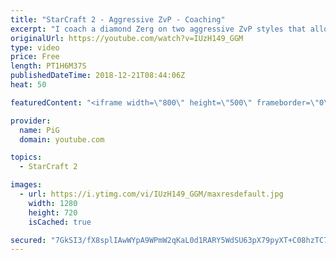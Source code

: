 ```yaml
---
title: "StarCraft 2 - Aggressive ZvP - Coaching"
excerpt: "I coach a diamond Zerg on two aggressive ZvP styles that allow him to take control of the matchup -- Watch live at https://www.twitch.tv/x5_pig"
originalUrl: https://youtube.com/watch?v=IUzH149_GGM
type: video
price: Free
length: PT1H6M37S
publishedDateTime: 2018-12-21T08:44:06Z
heat: 50

featuredContent: "<iframe width=\"800\" height=\"500\" frameborder=\"0\" src=\"https://www.youtube.com/embed/IUzH149_GGM\" allow=\"accelerometer; autoplay; encrypted-media; gyroscope; picture-in-picture\" allowfullscreen></iframe>"

provider:
  name: PiG
  domain: youtube.com

topics:
  - StarCraft 2

images:
  - url: https://i.ytimg.com/vi/IUzH149_GGM/maxresdefault.jpg
    width: 1280
    height: 720
    isCached: true

secured: "7GkSI3/fX8splIAwWYpA9WPmW2qKaL0d1RARY5WdSU63pX79pyXT+C08hzTC7L77vbzqCsg4FPZB+tJ5SFioxFAAw+eZ5snqUgAHFVuxZ+XrHcV04A7gDx2XoPZLPJZceWH3FLRnd9w2WUPPTMSH8T6L3sGZs3i081inQs8xiRFQgRaPzvuwWtCKJqyua+e4GQO2kAWRol8NZL7FrBhX71BSOARy9GnpRXPPIvIuUsFti7Ju26MflmTqkkXRTbYQNL+x3TuhmtFuOU2qSwqIpnNLo+/d3rjDbwPOrlVZheCYRKmGFXjmvJ7vqpRpauvyA+juFIYNIghDbf3NUoDid/rC7C++ZHnXtjpigcqQ24RPXWpXj2A3wY2sIj3tbPK7GTLpSNbJbsWbkAyWlv2bJ81MImBTzXYRJtWKXjJ4HoY=;SIUMaqUDLgi9ZFjg3rO8Cg=="
---
```


